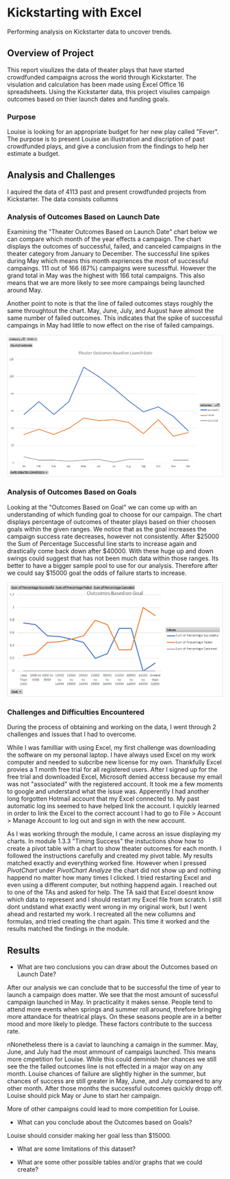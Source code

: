 
# Kickstarting with Excel
Performing analysis on Kickstarter data to uncover trends.

## Overview of Project
This report visulizes the data of theater plays that have started crowdfunded campaigns across the world through Kickstarter. The visulation and calculation has been made using Excel Office 16 spreadsheets. Using the Kickstarter data, this project visulies campaign outcomes based on thier launch dates and funding goals. 

### Purpose
Louise is looking for an appropriate budget for her new play called "Fever". The purpose is to present Louise an illustration and discription of past crowdfunded plays, and give a conclusion from the findings to help her estimate a budget. 

## Analysis and Challenges


I aquired the data of 4113 past and present crowdfunded projects from Kickstarter. The data consists collumns     




### Analysis of Outcomes Based on Launch Date

Examining the "Theater Outcomes Based on Launch Date" chart below we can compare which month of the year effects a campaign. The chart displays the outcomes of successful, failed, and canceled campaigns in the theater category from January to December. The successful line spikes during May which means this month expriences the most of successful campaings. 111 out of 166 (67%) campaigns were sucessfful. However the grand total in May was the highest with 166 total campaigns. This also means that we are more likely to see more campaings being launched around May.

Another point to note is that the line of failed outcomes stays roughly the same throughtout the chart. May, June, July, and August have almost the same number of failed outcomes. This indicates that the spike of successful campaings in May had little to now effect on the rise of failed campaings. 

![Theater_Outcomes_vs_Launch_Date](https://github.com/XSR700/kickstarter-analysis/blob/main/Theater_Outcomes_vs_Launch_Date.png)


### Analysis of Outcomes Based on Goals

Looking at the "Outcomes Based on Goal" we can come up with an understanding of which funding goal to choose for our campaign. The chart displays percentage of outcomes of theater plays based on thier choosen goals within the given ranges. We notice that as the goal increases the campaign success rate decreases, however not consistently. After $25000 the Sum of Percentage Successful line starts to increase again and drastically come back down after $40000. With these huge up and down swings could suggest that has not been much data within those ranges. Its better to have a bigger sample pool to use for our analysis. Therefore after we could say $15000 goal the odds of failure starts to increase.   

![Outcomes_vs_Goals](https://github.com/XSR700/kickstarter-analysis/blob/main/Outcomes_vs_Goals.png)

### Challenges and Difficulties Encountered

During the process of obtaining and working on the data, I went through 2 challenges and issues that I had to overcome. 

While I was familliar with using Excel, my first challenge was downloading the software on my personal laptop. I have always used Excel on my work computer and needed to subcribe new license for my own. Thankfully Excel provies a 1 month free trial for all registered users. After I signed up for the free trial and downloaded Excel, Microsoft denied access because my email was not "associated" with the registered account. It took me a few moments to google and understand what the issue was. Apperently I had another long forgotten Hotmail account that my Excel connected to. My past automatic log ins seemed to have helped link the account. I quickly learned in order to link the Excel to the correct account I had to go to File > Account > Manage Account to log out and sign in with the new account.

As I was working through the module, I came across an issue displaying my charts. In module 1.3.3 "Timing Success" the instuctions show how to create a pivot table with a chart to show theater outcomes for each month. I followed the instructions carefully and created my pivot table. My results matched exactly and everything worked fine. However when I pressed _PivotChart_ under _PivotChart Analyze_ the chart did not show up and nothing happend no matter how many times I clicked. I tried restarting Excel and even using a different computer, but nothing happend again. I reached out to one of the TAs and asked for help. The TA said that Excel doesnt know which data to represent and I should restart my Excel file from scratch. I still dont undstand what exactly went wrong in my original work, but I went ahead and restarted my work. I recreated all the new collumns and formulas, and tried creating the chart again. This time it worked and the results matched the findings in the module.  



## Results

- What are two conclusions you can draw about the Outcomes based on Launch Date?

After our analysis we can conclude that to be successful the time of year to launch a campaign does matter. We see that the most amount of sucessful campaign launched in May. In practicality it makes sense. People tend to attend more events when springs and summer roll around, threfore bringing more attandace for theatrical plays. On these seasons people are in a better mood and more likely to pledge. These factors contribute to the success rate. 

nNonetheless there is a caviat to launching a camaign in the summer. May, June, and July had the most ammount of campaigs launched. This means more cmpetition for Louise. While this could deminish her chances we still see the the failed outcomes line is not effected in a major way on any month. Louise chances of failure are slightly higher in the summer, but chances of success are still greater in May, June, and July compared to any other month. After those months the successful outcomes quickly dropp off. Louise should pick May or June to start her campaign. 

More of other campaigns could lead to more competition for Louise. 

- What can you conclude about the Outcomes based on Goals?

Louise should consider making her goal less than $15000. 

- What are some limitations of this dataset?

- What are some other possible tables and/or graphs that we could create?
